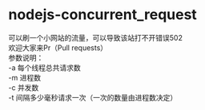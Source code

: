 # nodejs-concurrent_request
可以刷一个小网站的流量，可以导致该站打不开错误502  
欢迎大家来Pr（Pull requests）  
参数说明：  
-a 每个线程总共请求数  
-m 进程数  
-c 并发数  
-t 间隔多少毫秒请求一次（一次的数量由进程数决定）  
